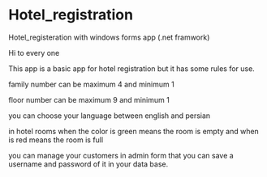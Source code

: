 # Hotel_registration
Hotel_registeration with windows forms app (.net framwork)

Hi to every one 

This app is a basic app for hotel registration  but it has some rules for use.

family number can be maximum 4 and minimum 1

floor number can be maximum 9 and minimum 1

you can choose your language between english and persian

in hotel rooms when the color is green means the room is empty and when is red means the room is full

you can manage your customers in admin form that you can save a username and password of it in your data base.

